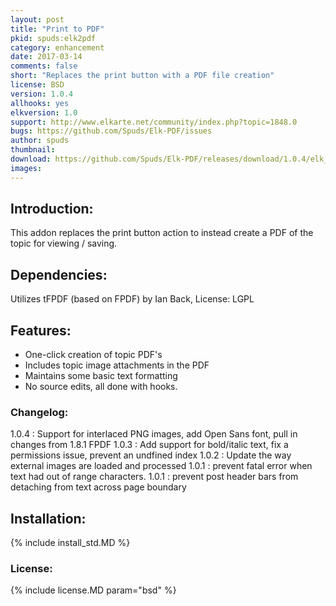 ```yaml
---
layout: post
title: "Print to PDF"
pkid: spuds:elk2pdf
category: enhancement
date: 2017-03-14
comments: false
short: "Replaces the print button with a PDF file creation"
license: BSD
version: 1.0.4
allhooks: yes
elkversion: 1.0
support: http://www.elkarte.net/community/index.php?topic=1848.0
bugs: https://github.com/Spuds/Elk-PDF/issues
author: spuds
thumbnail:
download: https://github.com/Spuds/Elk-PDF/releases/download/1.0.4/elk_pdf.zip
images:
---
```


## Introduction:
This addon replaces the print button action to instead create a PDF of the topic for viewing / saving.

## Dependencies:
Utilizes tFPDF (based on FPDF) by Ian Back, License:  LGPL     

## Features:
-  One-click creation of topic PDF's
-  Includes topic image attachments in the PDF
-  Maintains some basic text formatting
-  No source edits, all done with hooks.

### Changelog:
1.0.4 : Support for interlaced PNG images, add Open Sans font, pull in changes from 1.8.1 FPDF
1.0.3 : Add support for bold/italic text, fix a permissions issue, prevent an undfined index
1.0.2 : Update the way external images are loaded and processed
1.0.1 : prevent fatal error when text had out of range characters.
1.0.1 : prevent post header bars from detaching from text across page boundary

## Installation:
{% include install_std.MD %}

### License:
{% include license.MD param="bsd" %}
